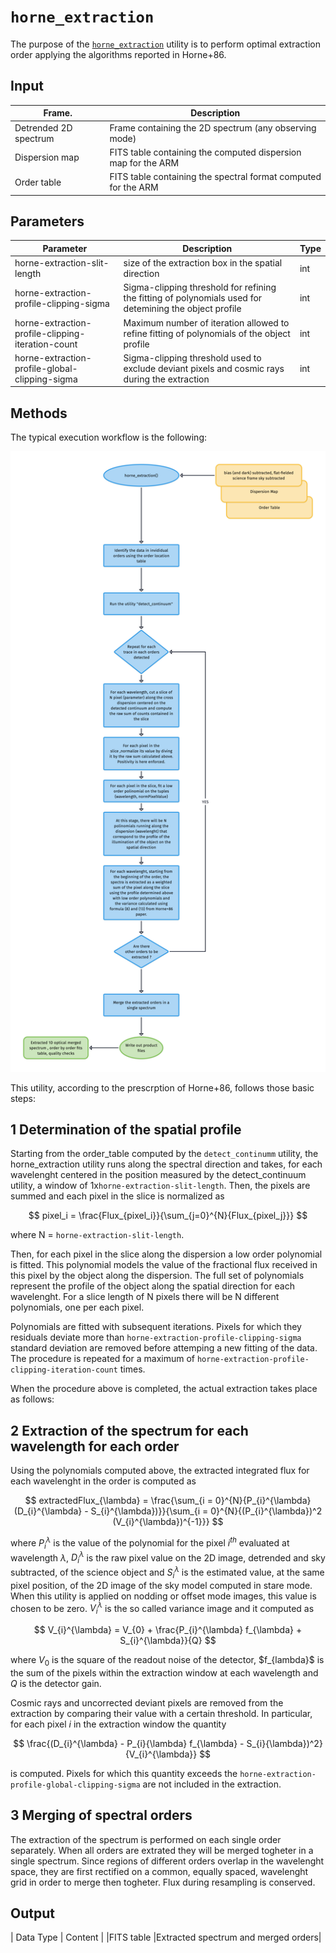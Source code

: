 # `horne_extraction` 

The purpose of the [`horne_extraction`](#soxspipe.commonutils.horne_extraction) utility is to perform optimal extraction order applying the algorithms reported in Horne+86.

## Input
| Frame.                   | Description                                   | 
| ------------------------ | --------------------------------------------- |
|  Detrended  2D spectrum | Frame containing the 2D spectrum (any observing mode)  |  
| Dispersion map | FITS table containing the computed dispersion map for the ARM|
| Order table | FITS table containing the spectral format computed for the ARM|

## Parameters

| Parameter                | Description                                   | Type  |
| ------------------------ | --------------------------------------------- | ----- |
|  horne-extraction-slit-length | size of the extraction box in the spatial direction  | int  |
| horne-extraction-profile-clipping-sigma | Sigma-clipping threshold for refining the fitting of polynomials used for detemining the object profile  | int|
| horne-extraction-profile-clipping-iteration-count| Maximum number of iteration allowed to refine fitting of polynomials of the object profile |int |
| horne-extraction-profile-global-clipping-sigma| Sigma-clipping threshold used to exclude deviant pixels and cosmic rays during the extraction| int |

## Methods

The typical execution workflow is the following:

![](horne_extraction.png)

This utility, according to the prescrption of Horne+86, follows those basic steps:

## 1 Determination of the spatial profile

Starting from the order_table computed by the `detect_continumm` utility, the horne_extraction utility runs along the spectral direction and takes, for each wavelenght centered in the position measured by the detect_continuum utility, a window of 1x`horne-extraction-slit-length`. Then, the pixels are summed and each pixel in the slice is normalized as 

$$
pixel_i = \frac{Flux_{pixel_i}}{\sum_{j=0}^{N}{Flux_{pixel_j}}}
$$ 

where N = `horne-extraction-slit-length`.


Then, for each pixel in the slice along the dispersion a low order polynomial is fitted. This polynomial models the value of the fractional flux received in this pixel by the object along the dispersion. The full set of polynomials represent the profile of the object along the spatial direction for each wavelenght. For a slice length of N pixels there will be N different polynomials, one per each pixel.

Polynomials are fitted with subsequent iterations. Pixels for which they residuals deviate more than  `horne-extraction-profile-clipping-sigma` standard deviation are removed before attemping a new fitting of the data. The procedure is repeated for a maximum of `horne-extraction-profile-clipping-iteration-count` times.

When the procedure above is completed, the actual extraction takes place as follows:

##  2 Extraction of the spectrum for each wavelength for each order

Using the polynomials computed above, the extracted integrated flux for each wavelenght in the order is computed as

$$
extractedFlux_{\lambda} = \frac{\sum_{i = 0}^{N}{P_{i}^{\lambda} (D_{i}^{\lambda} - S_{i}^{\lambda})}}{\sum_{i = 0}^{N}{(P_{i}^{\lambda})^2 (V_{i}^{\lambda})^{-1}}}
$$

where $P_{i}^{\lambda}$ is the value of the polynomial for the pixel $i^{th}$ evaluated at wavelength $\lambda$, $D_{i}^{\lambda}$ is the raw pixel value on the 2D image, detrended and sky subtracted, of the science object and $S_{i}^{\lambda}$ is the estimated value, at the same pixel position, of the 2D image of the sky model computed in stare mode. When this utility is applied on nodding or offset mode images, this value is chosen to be zero. $V_{i}^{\lambda}$ is the so called variance image and it computed as 

$$
V_{i}^{\lambda} = V_{0} + \frac{P_{i}^{\lambda} f_{\lambda} +  S_{i}^{\lambda}}{Q}
$$

where $V_{0}$ is the square of the readout noise of the detector, $f_\{lambda}$ is the sum of the pixels within the extraction window at each wavelength and $Q$ is the detector gain. 

Cosmic rays and uncorrected deviant pixels are removed from the extraction by comparing their value with a certain threshold. In particular, for each pixel $i$ in the extraction window the quantity

$$
\frac{(D_{i}^{\lambda} - P_{i}{\lambda} f_{\lambda} - S_{i}{\lambda})^2}{V_{i}^{\lambda}}
$$

is computed. Pixels for which this quantity exceeds the `horne-extraction-profile-global-clipping-sigma` are not included in the extraction.

## 3 Merging of spectral orders

The extraction of the spectrum is performed on each single order separately. When all orders are extrated they will be merged togheter in a single spectrum. Since regions of different orders overlap in the wavelenght space, they are first rectified on a common, equally spaced, wavelenght grid in order to merge then togheter. Flux during resampling is conserved. 

## Output

| Data Type | Content |
|FITS table |Extracted spectrum and merged orders|

 